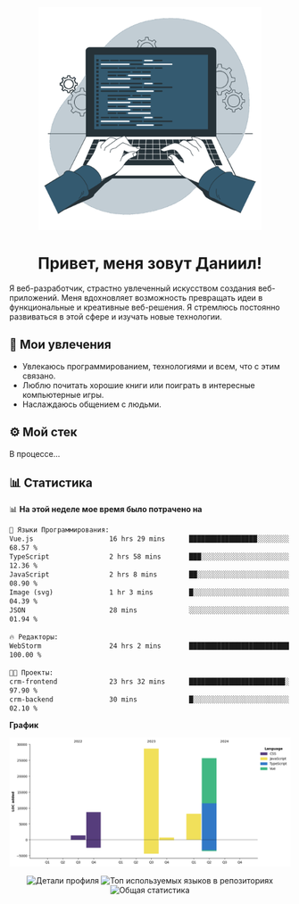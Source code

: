 <div align="center">
  <img width="400" src="assets/main_pic.webp" alt="">
  <h1>Привет, меня зовут Даниил!</h1>
</div>

Я веб-разработчик, страстно увлеченный искусством создания веб-приложений. Меня вдохновляет возможность превращать идеи в функциональные и креативные веб-решения. Я стремлюсь постоянно развиваться в этой сфере и изучать новые технологии.

## :game_die: Мои увлечения

* Увлекаюсь программированием, технологиями и всем, что с этим связано.
* Люблю почитать хорошие книги или поиграть в интересные компьютерные игры.
* Наслаждаюсь общением с людьми.

## :gear: Мой стек

В процессе...

## :bar_chart: Статистика

<!--START_SECTION:waka-->
📊 **На этой неделе мое время было потрачено на** 

```text
💬 Языки Программирования: 
Vue.js                   16 hrs 29 mins      █████████████████░░░░░░░░   68.57 % 
TypeScript               2 hrs 58 mins       ███░░░░░░░░░░░░░░░░░░░░░░   12.36 % 
JavaScript               2 hrs 8 mins        ██░░░░░░░░░░░░░░░░░░░░░░░   08.90 % 
Image (svg)              1 hr 3 mins         █░░░░░░░░░░░░░░░░░░░░░░░░   04.39 % 
JSON                     28 mins             ░░░░░░░░░░░░░░░░░░░░░░░░░   01.94 % 

🔥 Редакторы: 
WebStorm                 24 hrs 2 mins       █████████████████████████   100.00 % 

🐱‍💻 Проекты: 
crm-frontend             23 hrs 32 mins      ████████████████████████░   97.90 % 
crm-backend              30 mins             █░░░░░░░░░░░░░░░░░░░░░░░░   02.10 % 
```

**График**

![Lines of Code chart](https://raw.githubusercontent.com/daniilgrigorev01/daniilgrigorev01/main/assets/bar_graph.png)


<!--END_SECTION:waka-->

<div align="center">
  <img src="http://github-profile-summary-cards.vercel.app/api/cards/profile-details?username=daniilgrigorev01&theme=github" alt="Детали профиля">
  <img src="http://github-profile-summary-cards.vercel.app/api/cards/repos-per-language?username=daniilgrigorev01&theme=github" alt="Топ используемых языков в репозиториях">
  <img src="http://github-profile-summary-cards.vercel.app/api/cards/stats?username=daniilgrigorev01&theme=github" alt="Общая статистика">
</div>
